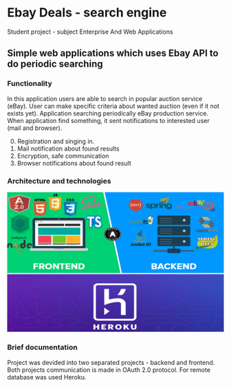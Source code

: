 # Ebay Deals - search engine
Student project - subject Enterprise And Web Applications
## Simple web applications which uses Ebay API to do periodic searching
### Functionality
In this application users are able to search in popular auction service (eBay). User can make specific criteria about wanted auction (even if it not exists yet). 
Application searching periodically eBay production service. When application find something, it sent notifications to interested user (mail and browser).

0. Registration and singing in.
1. Mail notification about found results
2. Encryption, safe communication
3. Browser notifications about found result
### Architecture and technologies
![Alt text](img/architecture.png?raw=true "Architecture")
### Brief documentation
Project was devided into two separated projects - backend and frontend. Both projects communication is made in OAuth 2.0 protocol. For remote database was used Heroku.